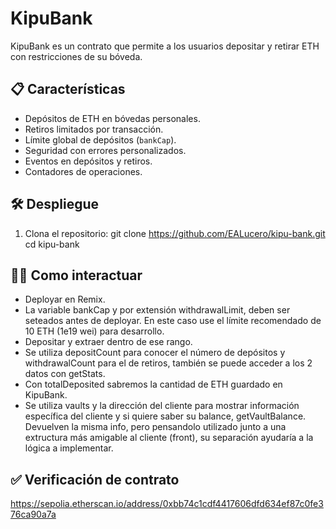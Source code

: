 # KipuBank

KipuBank es un contrato que permite a los usuarios depositar y retirar ETH con restricciones de su bóveda.

## 📋 Características

- Depósitos de ETH en bóvedas personales.
- Retiros limitados por transacción.
- Límite global de depósitos (`bankCap`).
- Seguridad con errores personalizados.
- Eventos en depósitos y retiros.
- Contadores de operaciones.

## 🛠️ Despliegue

1. Clona el repositorio:
   git clone https://github.com/EALucero/kipu-bank.git
   cd kipu-bank

## ☝🏼 Como interactuar
- Deployar en Remix.
- La variable bankCap y por extensión withdrawalLimit, deben ser seteados antes de deployar. En este caso use el límite recomendado de 10 ETH (1e19 wei) para desarrollo.
- Depositar y extraer dentro de ese rango.
- Se utiliza depositCount para conocer el número de depósitos y withdrawalCount para el de retiros, también se puede acceder a los 2 datos con getStats.
- Con totalDeposited sabremos la cantidad de ETH guardado en KipuBank.
- Se utiliza vaults y la dirección del cliente para mostrar información específica del cliente y si quiere saber su balance, getVaultBalance. Devuelven la misma info, pero pensandolo utilizado junto a una extructura más amigable al cliente (front), su separación ayudaría a la lógica a implementar.

## ✅ Verificación de contrato
https://sepolia.etherscan.io/address/0xbb74c1cdf4417606dfd634ef87c0fe376ca90a7a